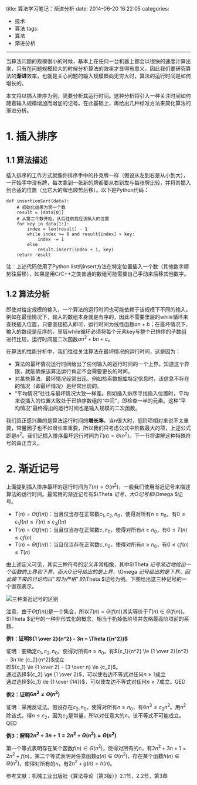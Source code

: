 title: 算法学习笔记：渐进分析
date: 2014-06-20 16:22:05
categories:
- 技术
- 算法
tags:
- 算法
- 渐进分析
---
当算法问题的规模很小的时候，基本上在任何一台机器上都会以很快的速度计算出来，只有在问题规模较大的时候分析算法的效率才显得有意义。因此我们要研究算法的**渐进**效率，也就是关心问题的输入规模趋向无穷大时，算法的运行时间是如何增长的。

本文将以插入排序为例，简要分析其运行时间。这种分析将引入一种关注时间如何随着输入规模增加而增加的记号。在此基础上，再给出几种标准方法来简化算法的渐进分析。

<!-- more -->

# 1. 插入排序

## 1.1 算法描述

插入排序的工作方式就像你排序手中的扑克牌一样（假设从左到右是从小到大），一开始手中没有牌，每次拿到一张新的牌都要从右到左与每张牌比较，并将其插入到合适的位置（比它大的牌也顺势后移）。以下是Python代码：

    def insertionSort(data):
        # 初始化结果为第一个数
        result = [data[0]]
        # 从第二个数开始，从后往前找应该插入的位置
        for key in data[1:]:
            index = len(result) - 1
            while index >= 0 and result[index] > key:
                index -= 1
            else:
                result.insert(index + 1, key)
        return result

注：上述代码使用了Python list的insert方法在特定位置插入一个数（其他数字顺势往后移），如果是用C/C++之类普通的数组可能需要自己手动来后移其他数字。

## 1.2 算法分析

即使对给定规模的输入，一个算法的运行时间也可能依赖于该规模下不同的输入。例如在最佳情况下，输入的数组本身就是有序的，因此不需要里层的while循环来查找插入位置，只要直接插入即可，运行时间为线性函数$an + b$；在最坏情况下，输入的数组是反序的，里层while循环必须将每个元素key与整个已排序的子数组进行比较，运行时间是二次函数$a{n^2} + bn + c$。

在算法的性能分析中，我们往往关注算法在最坏情况的运行时间，这是因为：

* 算法的最坏情况运行时间给出了任何输入的运行时间的一个上界。知道这个界限，就能确保该算法运行肯定不会需要更长的时间。
* 对某些算法，最坏情况经常出现。例如检索数据库特定信息时，该信息不存在的情况（即最坏情况）是经常出现的。
* “平均情况”往往与最坏情况大致一样差。例如插入排序寻找插入位置时，平均来说插入的位置大致处于已排序数组的“中间”，即检查一半的元素。这种“平均情况”最终得出的运行时间也是输入规模的二次函数。

我们真正感兴趣的是算法运行时间的**增长率**。当n很大时，低阶项相对来说不太重要，常量因子也不如增长率重要，所以我们只考虑公式中阶数最大的项，上述公式即是${n^2}$。我们记插入排序最坏运行时间为$T(n) = \Theta ({n^2})$。下一节将讲解这种特殊符号的真正含义。

# 2. 渐近记号

上面提到插入排序最坏的运行时间为$T(n) = \Theta ({n^2})$，一般我们使用渐近记号来描述算法的运行时间。最常用的渐近记号有$\Theta $记号，大O记号和$\Omega $记号。

* $T(n) = \Theta (f(n))$：当且仅当存在正常数${c_1},{c_2},{n_0}$，使得对所有$n \ge {n_0}$，有$0 \le {c_1}f(n) \le T(n) \le {c_2}f(n)$
* $T(n) = O(f(n))$：当且仅当存在正常数$c,{n_0}$，使得对所有$n \ge {n_0}$，有$0 \le T(n) \le cf(n)$
* $T(n) = \Theta (f(n))$：当且仅当存在正常数$c,{n_0}$，使得对所有$n \ge {n_0}$，有$0 \le cf(n) \le T(n)$

由上述定义可见，其实三种符号的定义非常相像，其中$\Theta $记号渐近地给出一个函数的上界和下界，而大O记号给出的是上界，$\Omega $记号给出的是下界。因此接下来的讨论均以“较为严格”的$\Theta $记号为例。下图给出这三种记号的一个直观表示。

![三种渐近记号的区别](https://raytaylorlin-blog.oss-cn-shenzhen.aliyuncs.com/image/algorithm/%E4%B8%89%E7%A7%8D%E6%B8%90%E8%BF%91%E8%AE%B0%E5%8F%B7%E7%9A%84%E5%8C%BA%E5%88%AB.jpg)

注意，由于$\Theta (f(n))$是一个集合，所以$T(n) = \Theta (f(n))$其实等价于$T(n) \in \Theta (f(n))$。$\Theta $记号的一种非形式化的概念，相当于扔掉低阶项并忽略最高阶项前的系数。

**例1：证明${1 \over 2}{n^2} - 3n = \Theta ({n^2})$**

证明：要确定${c_1},{c_2},{n_0}$，使得对所有$n \ge {n_0}$，有${c_1}{n^2} \le {1 \over 2}{n^2} - 3n \le {c_2}{n^2}$成立  
即${c_1} \le {1 \over 2} - {3 \over n} \le {c_2}$。  
通过选择${c_2} \ge {1 \over 2}$，可以使右边不等式对任何$n \ge 1$成立  
通过选择${c_1} \le {1 \over {14}}$，可以使左边不等式对任何$n \ge 7$成立。QED

**例2：证明$6{n^3} \ne \Theta ({n^2})$**

证明：采用反证法。假设存在${c_2},{n_0}$，使得对所有$n \ge {n_0}$，有$6{n^3} \le {c_2}{n^2}$。用${n^2}$除该式，得$n \le {c_2}$，因为${c_2}$是常量，所以对任意大的$n$，该不等式不可能成立。QED

**例3：解释$2{n^2} + 3n + 1 = 2{n^2} + \Theta ({n^2}) = \Theta ({n^2})$**

第一个等式表明存在某个函数$f(n) \in \Theta ({n^2})$，使得对所有的$n$，有$2{n^2} + 3n + 1 = 2{n^2} + f(n)$。第二个等式表明对任意函数$g(n) \in \Theta ({n^2})$，存在某个函数$h(n) \in \Theta ({n^2})$，使得对所有的$n$，有$2{n^2} + g(n) = h(n)$。

参考文献：机械工业出版社《算法导论（第3版）》2.1节，2.2节，第3章